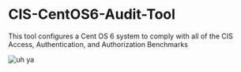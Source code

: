 # CIS-CentOS6-Audit-Tool
This tool configures a Cent OS 6 system to comply with all of the CIS Access, Authentication, and Authorization Benchmarks


![uh ya](https://user-images.githubusercontent.com/25913006/29226966-df921498-7e88-11e7-8cff-86cad2bf8aa4.jpg)
